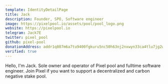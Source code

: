 ```yaml
---
template: IdentityDetailPage
title: Jack
description: Founder, SPO, Software engineer
image: https://pixelpool.io/assets/pool/pool_logo.png
website: https://pixelpool.io
telegram: Jack7E
twitter: pixel_pool
github: pixel-pool
donationAddress: addr1q807m6a7tu9400fgkuru5nc50h63nj2nxwyn33ca4tlu7jg2wl2c4fpd4u25pec0dwn35d8yw6pgj7n3edrrx8w9ka5qrkehrn
verified: true
---
```


Hello, I'm Jack. Sole owner and operator of Pixel pool and fulltime software engineer.
Join Pixel if you want to support a decentralized and carbon negative stake pool.